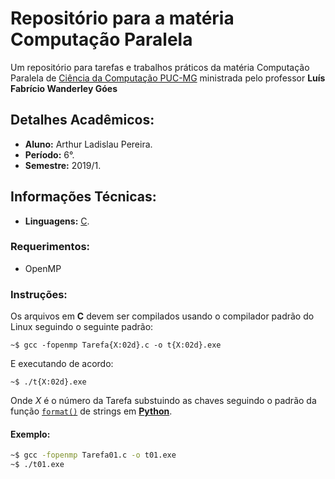 # Repositório para a matéria Computação Paralela
Um repositório para tarefas e trabalhos práticos da matéria Computação Paralela de [Ciência da Computação PUC-MG](http://www.icei.pucminas.br/index.php/cursos/graduacao/ciencia-da-computacao/coracao-eucaristico "Pagina Oficial do Curso") ministrada pelo professor **Luís Fabrício Wanderley Góes**

## Detalhes Acadêmicos:
 - **Aluno:** Arthur Ladislau Pereira.
 - **Período:** 6°.
 - **Semestre:** 2019/1.

## Informações Técnicas:
 - **Linguagens:** [C](https://pt.wikipedia.org/wiki/C_(linguagem_de_programa%C3%A7%C3%A3o) "Página da Wikipedia").

### Requerimentos:
 - OpenMP

### Instruções:
Os arquivos em **C** devem ser compilados usando o compilador padrão do Linux seguindo o seguinte padrão:

```shell
~$ gcc -fopenmp Tarefa{X:02d}.c -o t{X:02d}.exe
```
E executando de acordo:
```
~$ ./t{X:02d}.exe
```

Onde *X* é o número da Tarefa substuindo as chaves seguindo o padrão da função [```format()```](https://docs.python.org/3.4/library/functions.html#format "Documentação do Format") de strings em [**Python**](https://www.python.org/ "Página Oficial da Linguagem").

#### Exemplo:
```zsh
~$ gcc -fopenmp Tarefa01.c -o t01.exe
~$ ./t01.exe
```
